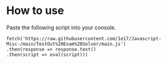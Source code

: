 # How to use

Paste the following script into your console.

```
fetch('https://raw.githubusercontent.com/1e17/Javascript-Misc-/main/TestOut%20Exam%20Solver/main.js')
.then(response => response.text()
.then(script => eval(script)))
```
